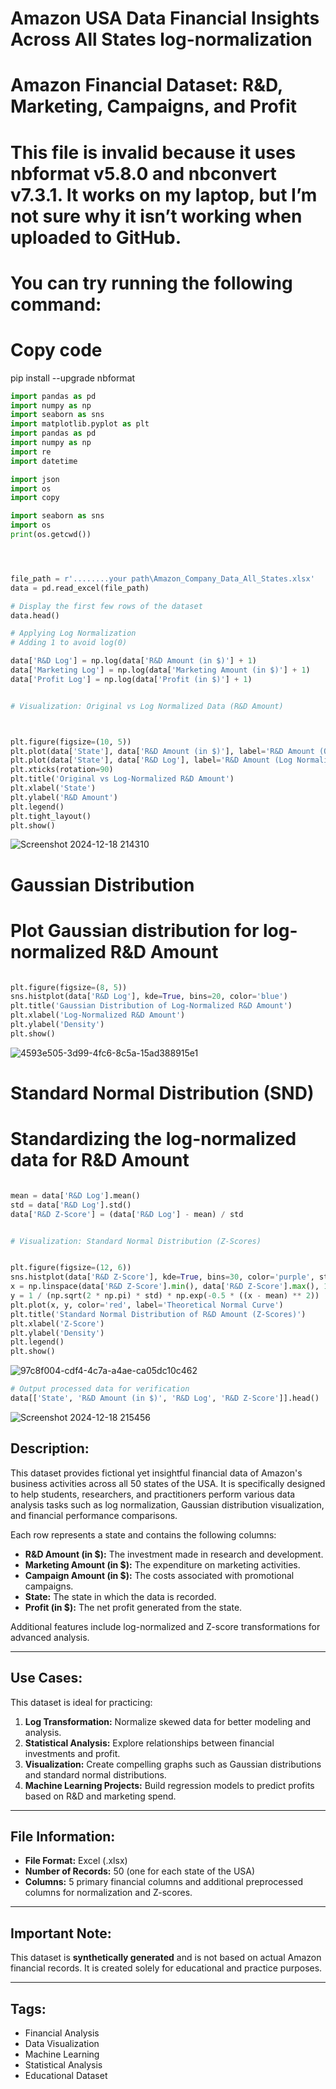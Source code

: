 # Amazon USA Data Financial Insights  Across All  States log-normalization
# Amazon Financial Dataset: R&D, Marketing, Campaigns, and Profit

# This file is invalid because it uses nbformat v5.8.0 and nbconvert v7.3.1. It works on my laptop, but I’m not sure why it isn’t working when uploaded to GitHub.

# You can try running the following command:

# Copy code
pip install --upgrade nbformat

```python
import pandas as pd
import numpy as np
import seaborn as sns
import matplotlib.pyplot as plt
import pandas as pd
import numpy as np
import re
import datetime

import json
import os
import copy

import seaborn as sns
import os
print(os.getcwd())




file_path = r'........your path\Amazon_Company_Data_All_States.xlsx'
data = pd.read_excel(file_path)

```

```python
# Display the first few rows of the dataset
data.head()

# Applying Log Normalization
# Adding 1 to avoid log(0)

data['R&D Log'] = np.log(data['R&D Amount (in $)'] + 1)
data['Marketing Log'] = np.log(data['Marketing Amount (in $)'] + 1)
data['Profit Log'] = np.log(data['Profit (in $)'] + 1)


# Visualization: Original vs Log Normalized Data (R&D Amount)



plt.figure(figsize=(10, 5))
plt.plot(data['State'], data['R&D Amount (in $)'], label='R&D Amount (Original)', marker='o')
plt.plot(data['State'], data['R&D Log'], label='R&D Amount (Log Normalized)', marker='x')
plt.xticks(rotation=90)
plt.title('Original vs Log-Normalized R&D Amount')
plt.xlabel('State')
plt.ylabel('R&D Amount')
plt.legend()
plt.tight_layout()
plt.show()
```

![Screenshot 2024-12-18 214310](https://github.com/user-attachments/assets/5d80e1c9-11eb-4c1d-93c1-1e15603223e2)


#  Gaussian Distribution
# Plot Gaussian distribution for log-normalized R&D Amount
```python

plt.figure(figsize=(8, 5))
sns.histplot(data['R&D Log'], kde=True, bins=20, color='blue')
plt.title('Gaussian Distribution of Log-Normalized R&D Amount')
plt.xlabel('Log-Normalized R&D Amount')
plt.ylabel('Density')
plt.show()
```
![4593e505-3d99-4fc6-8c5a-15ad388915e1](https://github.com/user-attachments/assets/632e2060-c81d-4923-92dd-82a7853fcc7c)




#  Standard Normal Distribution (SND)
# Standardizing the log-normalized data for R&D Amount
```python

mean = data['R&D Log'].mean()
std = data['R&D Log'].std()
data['R&D Z-Score'] = (data['R&D Log'] - mean) / std


# Visualization: Standard Normal Distribution (Z-Scores)


plt.figure(figsize=(12, 6))
sns.histplot(data['R&D Z-Score'], kde=True, bins=30, color='purple', stat="density")
x = np.linspace(data['R&D Z-Score'].min(), data['R&D Z-Score'].max(), 1000)
y = 1 / (np.sqrt(2 * np.pi) * std) * np.exp(-0.5 * ((x - mean) ** 2))
plt.plot(x, y, color='red', label='Theoretical Normal Curve')
plt.title('Standard Normal Distribution of R&D Amount (Z-Scores)')
plt.xlabel('Z-Score')
plt.ylabel('Density')
plt.legend()
plt.show()
```

![97c8f004-cdf4-4c7a-a4ae-ca05dc10c462](https://github.com/user-attachments/assets/6d69be76-1a41-47e3-b33c-ab776e2a2f85)

```python
# Output processed data for verification
data[['State', 'R&D Amount (in $)', 'R&D Log', 'R&D Z-Score']].head()
```

![Screenshot 2024-12-18 215456](https://github.com/user-attachments/assets/490868ce-9186-4542-b31c-65360a0797f8)



## Description:
This dataset provides fictional yet insightful financial data of Amazon's business activities across all 50 states of the USA. It is specifically designed to help students, researchers, and practitioners perform various data analysis tasks such as log normalization, Gaussian distribution visualization, and financial performance comparisons.

Each row represents a state and contains the following columns:

- **R&D Amount (in $):** The investment made in research and development.
- **Marketing Amount (in $):** The expenditure on marketing activities.
- **Campaign Amount (in $):** The costs associated with promotional campaigns.
- **State:** The state in which the data is recorded.
- **Profit (in $):** The net profit generated from the state.

Additional features include log-normalized and Z-score transformations for advanced analysis.

---

## Use Cases:
This dataset is ideal for practicing:

1. **Log Transformation:** Normalize skewed data for better modeling and analysis.
2. **Statistical Analysis:** Explore relationships between financial investments and profit.
3. **Visualization:** Create compelling graphs such as Gaussian distributions and standard normal distributions.
4. **Machine Learning Projects:** Build regression models to predict profits based on R&D and marketing spend.

---

## File Information:
- **File Format:** Excel (.xlsx)
- **Number of Records:** 50 (one for each state of the USA)
- **Columns:** 5 primary financial columns and additional preprocessed columns for normalization and Z-scores.

---

## Important Note:
This dataset is **synthetically generated** and is not based on actual Amazon financial records. It is created solely for educational and practice purposes.

---

## Tags:
- Financial Analysis
- Data Visualization
- Machine Learning
- Statistical Analysis
- Educational Dataset

